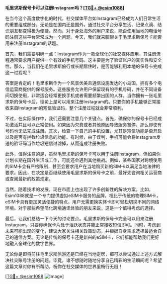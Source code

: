 **毛里求斯保号卡可以注册Instagram吗？[[TG💪+ @esim1088](https://t.me/s/esim1088)]**

在当今这个高度数字化的时代，社交媒体平台如Instagram已经成为人们日常生活的重要组成部分。无论是在国内还是国外，通过社交平台分享生活、记录点滴、结识朋友都变得极为便捷。然而，对于身处海外的用户来说，能否使用当地的电话号码注册这些平台常常成为一个问题。今天，我们就来聊聊关于毛里求斯保号卡能否用来注册Instagram的话题。

首先，我们需要明确一点：Instagram作为一款全球化的社交媒体应用，其注册流程通常要求用户提供一个有效的手机号码。这主要是为了验证账户的真实性和安全性。那么，当我们在毛里求斯旅行或长期居住时，是否能够利用本地的保号卡完成这一过程呢？

答案是肯定的！毛里求斯作为一个风景优美且通信设施发达的小岛国，拥有多个电信运营商提供的保号服务。这些服务允许用户保留现有的手机号码，并在不同设备间切换使用，非常适合经常更换手机或者需要频繁出国的人群。当你拥有一张毛里求斯的保号卡后，理论上是可以用来注册Instagram的。只要你的手机能够正常接收来自Instagram的短信验证码，整个注册过程就会非常顺利。

不过，在实际操作中，我们还需要注意几个关键点。首先，确保你的保号卡已经成功激活并且可以正常使用。如果因为欠费或者其他原因导致服务暂停，那么即使有号码也无法完成注册。其次，检查一下自己的手机设置，尤其是短信功能是否开启以及是否有拦截垃圾信息的功能。有时候，由于误判，手机可能会将Instagram发送的验证码当作垃圾短信过滤掉，从而造成注册失败。

此外，值得注意的是，虽然毛里求斯的保号卡可以用于注册Instagram，但如果你计划长期在国外生活或工作，可能还会遇到其他挑战。例如，某些国家对跨境使用的SIM卡会有严格限制，甚至会要求用户在当地购买新的SIM卡以满足当地法律的要求。因此，在决定是否继续使用毛里求斯的保号卡之前，最好先咨询相关运营商或查阅最新的政策规定。

当然，随着技术的发展，现在市面上也出现了许多创新性的解决方案。比如，Esim1088就是一个专门提供虚拟eSIM卡服务的品牌。相比于传统的物理SIM卡，eSIM卡具有更加灵活便捷的特点，用户无需更换实体卡即可轻松切换不同的网络环境。对于那些希望简化跨境通讯体验的朋友来说，这是一个值得考虑的选择。

最后，让我们总结一下今天的讨论要点。毛里求斯的保号卡完全可以用来注册Instagram，只要你确保卡片处于活跃状态并能正常接收短信即可。同时，考虑到未来可能出现的变化，建议大家关注相关政策动态，并根据自身需求选择最适合自己的通信方案。无论是传统的保号卡还是新兴的eSIM卡，它们都能帮助我们更好地融入全球化的数字世界。

无论你是即将前往毛里求斯旅游还是已经在当地定居，都可以尝试通过上述方式解决社交账号注册的问题。毕竟，谁不想随时随地分享自己精彩的生活瞬间呢？希望这篇文章对你有所帮助，祝你在社交媒体的世界里畅行无阻！

[[TG💪+ @esim1088](https://t.me/s/esim1088) ![Image](https://i.postimg.cc/4NQfJmqS/Snipaste-2025-05-13-00-14-12.png)]